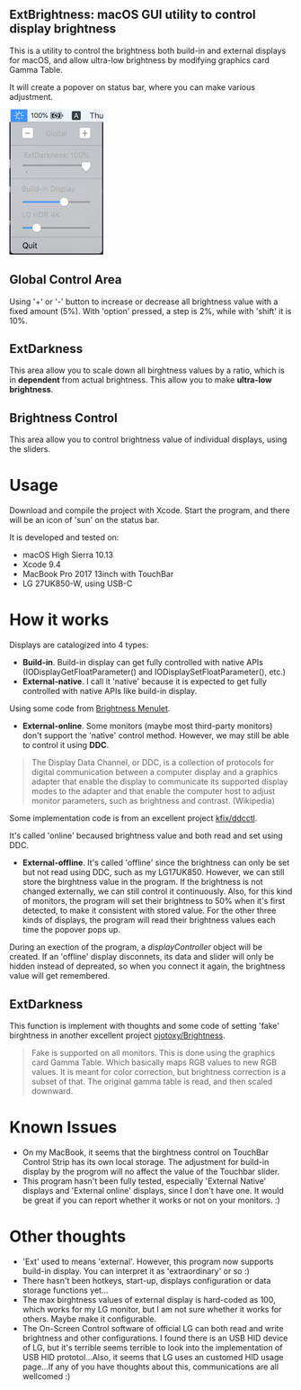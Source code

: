 ExtBrightness: macOS GUI utility to control display brightness
---
This is a utility to control the brightness both build-in and external displays for macOS, and allow ultra-low brightness by modifying graphics card Gamma Table.

It will create a popover on status bar, where you can make various adjustment.

![ScreenShot](Resource/ScreenShot.png)

## Global Control Area
Using '+' or '-' button to increase or decrease all brightness value with a fixed amount (5%). With 'option' pressed, a step is 2%, while with 'shift' it is 10%.

## ExtDarkness
This area allow you to scale down all birghtness values by a ratio, which is in **dependent** from actual brightness. This allow you to make **ultra-low brightness**.

## Brightness Control
This area allow you to control brightness value of individual displays, using the sliders.

# Usage
Download and compile the project with Xcode. Start the program, and there will be an icon of 'sun' on the status bar.

It is developed and tested on:
* macOS High Sierra 10.13
* Xcode 9.4
* MacBook Pro 2017 13inch with TouchBar
* LG 27UK850-W, using USB-C

# How it works

Displays are catalogized into 4 types:
* **Build-in**. Build-in display can get fully controlled with native APIs (IODisplayGetFloatParameter() and IODisplaySetFloatParameter(), etc.)
* **External-native**. I call it 'native' because it is expected to get fully controlled with native APIs like build-in display.

Using some code from [Brightness Menulet](http://www.alecjacobson.com/weblog/?p=1127).

* **External-online**. Some monitors (maybe most third-party monitors) don't support the 'native' control method. However, we may still be able to control it using **DDC**.
> The Display Data Channel, or DDC, is a collection of protocols for digital communication between a computer display and a graphics adapter that enable the display to communicate its supported display modes to the adapter and that enable the computer host to adjust monitor parameters, such as brightness and contrast. (Wikipedia)

Some implementation code is from an excellent project [kfix/ddcctl](https://github.com/kfix/ddcctl).

It's called 'online' becaused brightness value and both read and set using DDC.

* **External-offline**. It's called 'offline' since the brightness can only be set but not read using DDC, such as my LG17UK850. However, we can still store the birghtness value in the program. If the brightness is not changed externally, we can still control it continuously. Also, for this kind of monitors, the program will set their brightness to 50% when it's first detected, to make it consistent with stored value. For the other three kinds of displays, the program will read their brightness values each time the popover pops up.

During an exection of the program, a *displayController* object will be created. If an 'offline' display disconnets, its data and slider will only be hidden instead of depreated, so when you connect it again, the brightness value will get remembered.

## ExtDarkness

This function is implement with thoughts and some code of setting 'fake' birghtness in another excellent project [ojotoxy/Brightness](https://github.com/ojotoxy/Brightness).

> Fake is supported on all monitors. This is done using the graphics card Gamma Table. Which basically maps RGB values to new RGB values. It is meant for color correction, but brightness correction is a subset of that. The original gamma table is read, and then scaled downward.

# Known Issues
* On my MacBook, it seems that the birghtness control on TouchBar Control Strip has its own local storage. The adjustment for build-in display by the progrom will no affect the value of the Touchbar slider.
* This program hasn't been fully tested, especially 'External Native' displays and 'External online' displays, since I don't have one. It would be great if you can report whether it works or not on your monitors. :)

# Other thoughts
* 'Ext' used to means 'external'. However, this program now supports build-in display. You can interpret it as 'extraordinary' or so :)
* There hasn't been hotkeys, start-up, displays configuration or data storage functions yet...
* The max birghtness values of external display is hard-coded as 100, which works for my LG monitor, but I am not sure whether it works for others. Maybe make it configurable.
* The On-Screen Control software of official LG can both read and write brightness and other configurations. I found there is an USB HID device of LG, but it's terrible seems terrible to look into the implementation of USB HID prototol...Also, it seems that LG uses an customed HID usage page...If any of you have thoughts about this, communications are all wellcomed :)
